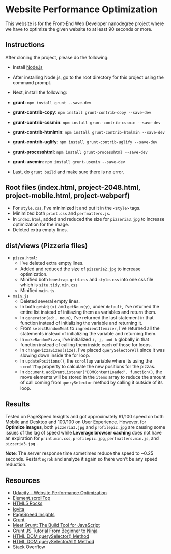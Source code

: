 # Website Performance Optimization

This website is for the Front-End Web Developer nanodegree project where we have to optimize the given website to at
least 90 seconds or more.

## Instructions
After cloning the project, please do the following:

- Install [Node.js](https://nodejs.org/)

- After installing Node.js, go to the root directory for this project using the command prompt.

- Next, install the following:

- __grunt__: `npm install grunt --save-dev`

- __grunt-contrib-copy__: `npm install grunt-contrib-copy --save-dev`

- __grunt-contrib-cssmin__: `npm install grunt-contrib-cssmin --save-dev`

- __grunt-contrib-htmlmin__: `npm install grunt-contrib-htmlmin --save-dev`

- __grunt-contrib-uglify__: `npm install grunt-contrib-uglify --save-dev`

- __grunt-processhtml__: `npm install grunt-processhtml --save-dev`

- __grunt-usemin__: `npm install grunt-usemin --save-dev`

- Last, do `grunt build` and make sure there is no error.

## Root files (index.html, project-2048.html, project-mobile.html, project-webperf)
- For `style.css`, I've minimized it and put it in the `<style>` tags.
- Minimized both `print.css` and `perfmatters.js`.
- In `index.html`, added and reduced the size for `pizzeria3.jpg` to increase optimization for the image.
- Deleted extra empty lines.

## dist/views (Pizzeria files)
- `pizza.html`:
    - I've deleted extra empty lines.
    - Added and reduced the size of `pizzeria2.jpg` to increase optimization.
    - Minified both `boostrap-grid.css` and `style.css` into one css file which is `site.tidy.min.css`
    - Minified `main.js`.
- `main.js`
    - Deleted several empty lines.
    - In both `getAdj(x)` and `getNoun(y)`, under `default`, I've returned the entire list instead of initiazing them as variables and return them.
    - In `generator(adj, noun)`, I've returned the last statement in that function instead of initializing the variable and returning it.
    - From `selectRandomMeat` to `ingredientItemizer`, I've returned all the statements instead of initializing the variable and returning them.
    - In `makeRandomPizza`, I've initialized `i, j, and k` globally in that function instead of calling them inside each of those for loops.
    - In `changePizzaSizes(size)`, I've placed `querySelectorAll` since it was slowing down inside the for loop.
    - In `updatePositions()`, the `scrollup` variable where its using the `scrollTop` property to calculate the new positions for the pizzas.
    - In `document.addEventListener('DOMContentLoaded', function()`, the move elements will be stored in the `items` array to reduce the
    amount of call coming from `querySelector` method by calling it outside of its loop.
    
## Results
 Tested on PageSpeed Insights and got approximately 91/100 speed on both Mobile and Desktop and 100/100 on User Experience.
 However, for __Optimize images__, both `pizzeria3.jpg` and `profilepic.jpg` are causing some issues of the lag of speed while 
 __Leverage browser caching__ does not have an expiration for `print.min.css`, `profilepic.jpg`, `perfmatters.min.js`, and `pizzeria3.jpg `.
 
 __Note__: The server response time sometimes reduce the speed to ~0.25 seconds. Restart `ngrok` and analyze it again so there won't be any
  speed reduction.
 
 
## Resources
- [Udacity - Website Performance Optimization](https://www.udacity.com/course/ud884)
- [Element.scrollTop](https://developer.mozilla.org/en-US/docs/Web/API/Element/scrollTop)
- [HTML5 Rocks](http://www.html5rocks.com/en/tutorials/webperformance/usertiming/)
- [Igvita](https://www.igvita.com/slides/2012/devtools-tips-and-tricks/jank-demo.html)
- [PageSpeed Insights](https://developers.google.com/speed/pagespeed/insights/)
- [Grunt](http://gruntjs.com/)
- [Meet Grunt: The Build Tool for JavaScript](http://code.tutsplus.com/tutorials/meet-grunt-the-build-tool-for-javascript--net-24856)
- [Grunt JS Tutorial From Beginner to Ninja](http://adrianmejia.com/blog/2014/10/07/grunt-js-tutorial-from-beginner-to-ninja/)
- [HTML DOM querySelector() Method](http://www.w3schools.com/jsref/met_document_queryselector.asp)
- [HTML DOM querySelectorAll() Method](http://www.w3schools.com/jsref/met_element_queryselectorall.asp)
- Stack Overflow
